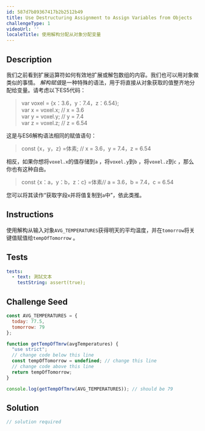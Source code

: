```yaml
---
id: 587d7b89367417b2b2512b49
title: Use Destructuring Assignment to Assign Variables from Objects
challengeType: 1
videoUrl: ''
localeTitle: 使用解构分配从对象分配变量
---
```


## Description
<section id="description">我们之前看到扩展运算符如何有效地扩展或解包数组的内容。我们也可以用对象做类似的事情。 <dfn>解构赋值</dfn>是一种特殊的语法，用于将直接从对象获取的值整齐地分配给变量。请考虑以下ES5代码： <blockquote> var voxel = {x：3.6，y：7.4，z：6.54}; <br> var x = voxel.x; // x = 3.6 <br> var y = voxel.y; // y = 7.4 <br> var z = voxel.z; // z = 6.54 </blockquote>这是与ES6解构语法相同的赋值语句： <blockquote> const {x，y，z} =体素; // x = 3.6，y = 7.4，z = 6.54 </blockquote>相反，如果你想将<code>voxel.x</code>的值存储到<code>a</code> ，将<code>voxel.y</code>到<code>b</code> ，将<code>voxel.z</code>到<code>c</code> ，那么你也有这种自由。 <blockquote> const {x：a，y：b，z：c} =体素// a = 3.6，b = 7.4，c = 6.54 </blockquote>您可以将其读作“获取字段<code>x</code>并将值复制到<code>a</code>中”，依此类推。 </section>

## Instructions
<section id="instructions">使用解构从输入对象<code>AVG_TEMPERATURES</code>获得明天的平均温度，并在<code>tomorrow</code>将关键值赋值给<code>tempOfTomorrow</code> 。 </section>

## Tests
<section id='tests'>

```yml
tests:
  - text: 測試文本
    testString: assert(true);

```

</section>

## Challenge Seed
<section id='challengeSeed'>

<div id='js-seed'>

```js
const AVG_TEMPERATURES = {
  today: 77.5,
  tomorrow: 79
};

function getTempOfTmrw(avgTemperatures) {
  "use strict";
  // change code below this line
  const tempOfTomorrow = undefined; // change this line
  // change code above this line
  return tempOfTomorrow;
}

console.log(getTempOfTmrw(AVG_TEMPERATURES)); // should be 79

```

</div>



</section>

## Solution
<section id='solution'>

```js
// solution required
```
</section>

